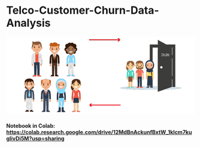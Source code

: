# Telco-Customer-Churn-Data-Analysis

<img src="image.png">

#### Notebook in Colab: https://colab.research.google.com/drive/12MdBnAckunfBxtW_1klcm7kugIivDi5M?usp=sharing
